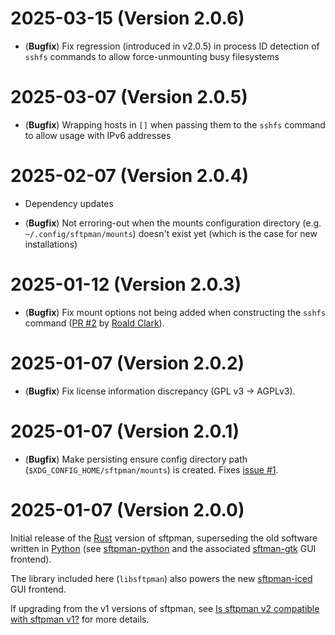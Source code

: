 # 2025-03-15 (Version 2.0.6)

- (**Bugfix**) Fix regression (introduced in v2.0.5) in process ID detection of `sshfs` commands to allow force-unmounting busy filesystems

# 2025-03-07 (Version 2.0.5)

- (**Bugfix**) Wrapping hosts in `[]` when passing them to the `sshfs` command to allow usage with IPv6 addresses

# 2025-02-07 (Version 2.0.4)

- Dependency updates

- (**Bugfix**) Not erroring-out when the mounts configuration directory (e.g. `~/.config/sftpman/mounts`) doesn't exist yet (which is the case for new installations)

# 2025-01-12 (Version 2.0.3)

- (**Bugfix**) Fix mount options not being added when constructing the `sshfs` command ([PR #2](https://github.com/spantaleev/sftpman-rs/pull/2) by [Roald Clark](https://github.com/roaldclark)).

# 2025-01-07 (Version 2.0.2)

- (**Bugfix**) Fix license information discrepancy (GPL v3 -> AGPLv3).

# 2025-01-07 (Version 2.0.1)

- (**Bugfix**) Make persisting ensure config directory path (`$XDG_CONFIG_HOME/sftpman/mounts`) is created. Fixes [issue #1](https://github.com/spantaleev/sftpman-rs/issues/1).

# 2025-01-07 (Version 2.0.0)

Initial release of the [Rust](https://www.rust-lang.org/) version of sftpman, superseding the old software written in [Python](https://www.python.org/) (see [sftpman-python](https://github.com/spantaleev/sftpman-python) and the associated [sftman-gtk](https://github.com/spantaleev/sftpman-gtk) GUI frontend).

The library included here (`libsftpman`) also powers the new [sftpman-iced](https://github.com/spantaleev/sftpman-iced-rs) GUI frontend.

If upgrading from the v1 versions of sftpman, see [Is sftpman v2 compatible with sftpman v1?](README.md#is-sftpman-v2-compatible-with-sftpman-v1) for more details.
